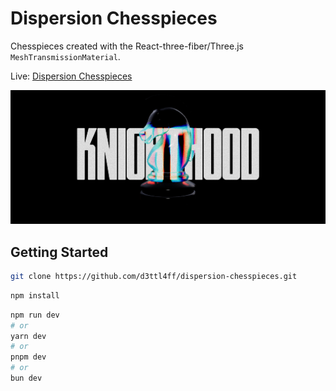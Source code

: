 # Dispersion Chesspieces

Chesspieces created with the React-three-fiber/Three.js `MeshTransmissionMaterial`.

Live: [Dispersion Chesspieces](https://dispersion-chesspieces.vercel.app/)

![Thumbnail](./thumb.png)

## Getting Started

```bash
git clone https://github.com/d3ttl4ff/dispersion-chesspieces.git
```

```bash
npm install
```

```bash
npm run dev
# or
yarn dev
# or
pnpm dev
# or
bun dev
```
